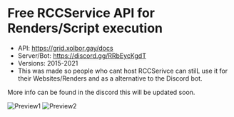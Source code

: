 # Free RCCService API for Renders/Script execution

- API: https://grid.xolbor.gay/docs 
- Server/Bot: https://discord.gg/RRbEycKgdT  
- Versions: 2015-2021
- This was made so people who cant host RCCSerivce can stilL use it for their Websites/Renders and as a alternative to the Discord bot.

More info can be found in the discord this will be updated soon.

![Preview1](https://cdn.discordapp.com/attachments/1003373656908496966/1010472517275758662/unknown.png "Preview1")
![Preview2](https://cdn.discordapp.com/attachments/1003373656908496966/1010472517628067870/unknown.png "Preview2")
